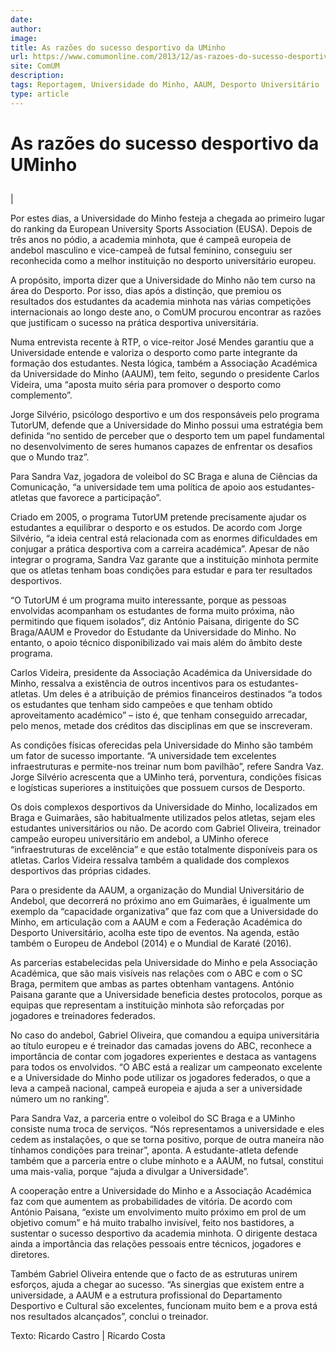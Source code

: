 ```yaml
---
date: 
author: 
image: 
title: As razões do sucesso desportivo da UMinho
url: https://www.comumonline.com/2013/12/as-razoes-do-sucesso-desportivo-da-universidade-do-minho-3/
site: ComUM
description: 
tags: Reportagem, Universidade do Minho, AAUM, Desporto Universitário
type: article
---
```



# As razões do sucesso desportivo da UMinho

## 

| 

Por estes dias, a Universidade do Minho festeja a chegada ao primeiro lugar do ranking da European University Sports Association (EUSA). Depois de três anos no pódio, a academia minhota, que é campeã europeia de andebol masculino e vice-campeã de futsal feminino, conseguiu ser reconhecida como a melhor instituição no desporto universitário europeu.

A propósito, importa dizer que a Universidade do Minho não tem curso na área do Desporto. Por isso, dias após a distinção, que premiou os resultados dos estudantes da academia minhota nas várias competições internacionais ao longo deste ano, o ComUM procurou encontrar as razões que justificam o sucesso na prática desportiva universitária.





Numa entrevista recente à RTP, o vice-reitor José Mendes garantiu que a Universidade entende e valoriza o desporto como parte integrante da formação dos estudantes. Nesta lógica, também a Associação Académica da Universidade do Minho (AAUM), tem feito, segundo o presidente Carlos Videira, uma “aposta muito séria para promover o desporto como complemento”.

Jorge Silvério, psicólogo desportivo e um dos responsáveis pelo programa TutorUM, defende que a Universidade do Minho possui uma estratégia bem definida “no sentido de perceber que o desporto tem um papel fundamental no desenvolvimento de seres humanos capazes de enfrentar os desafios que o Mundo traz”.

Para Sandra Vaz, jogadora de voleibol do SC Braga e aluna de Ciências da Comunicação, “a universidade tem uma política de apoio aos estudantes-atletas que favorece a participação”.



Criado em 2005, o programa TutorUM pretende precisamente ajudar os estudantes a equilibrar o desporto e os estudos. De acordo com Jorge Silvério, “a ideia central está relacionada com as enormes dificuldades em conjugar a prática desportiva com a carreira académica”. Apesar de não integrar o programa, Sandra Vaz garante que a instituição minhota permite que os atletas tenham boas condições para estudar e para ter resultados desportivos.

“O TutorUM é um programa muito interessante, porque as pessoas envolvidas acompanham os estudantes de forma muito próxima, não permitindo que fiquem isolados”, diz António Paisana, dirigente do SC Braga/AAUM e Provedor do Estudante da Universidade do Minho. No entanto, o apoio técnico disponibilizado vai mais além do âmbito deste programa.

Carlos Videira, presidente da Associação Académica da Universidade do Minho, ressalva a existência de outros incentivos para os estudantes-atletas. Um deles é a atribuição de prémios financeiros destinados “a todos os estudantes que tenham sido campeões e que tenham obtido aproveitamento académico” – isto é, que tenham conseguido arrecadar, pelo menos, metade dos créditos das disciplinas em que se inscreveram.



As condições físicas oferecidas pela Universidade do Minho são também um fator de sucesso importante. “A universidade tem excelentes infraestruturas e permite-nos treinar num bom pavilhão”, refere Sandra Vaz. Jorge Silvério acrescenta que a UMinho terá, porventura, condições físicas e logísticas superiores a instituições que possuem cursos de Desporto.

Os dois complexos desportivos da Universidade do Minho, localizados em Braga e Guimarães, são habitualmente utilizados pelos atletas, sejam eles estudantes universitários ou não. De acordo com Gabriel Oliveira, treinador campeão europeu universitário em andebol, a UMinho oferece “infraestruturas de excelência” e que estão totalmente disponíveis para os atletas. Carlos Videira ressalva também a qualidade dos complexos desportivos das próprias cidades.

Para o presidente da AAUM, a organização do Mundial Universitário de Andebol, que decorrerá no próximo ano em Guimarães, é igualmente um exemplo da “capacidade organizativa” que faz com que a Universidade do Minho, em articulação com a AAUM e com a Federação Académica do Desporto Universitário, acolha este tipo de eventos. Na agenda, estão também o Europeu de Andebol (2014) e o Mundial de Karaté (2016).



As parcerias estabelecidas pela Universidade do Minho e pela Associação Académica, que são mais visíveis nas relações com o ABC e com o SC Braga, permitem que ambas as partes obtenham vantagens. António Paisana garante que a Universidade beneficia destes protocolos, porque as equipas que representam a instituição minhota são reforçadas por jogadores e treinadores federados.

No caso do andebol, Gabriel Oliveira, que comandou a equipa universitária ao título europeu e é treinador das camadas jovens do ABC, reconhece a importância de contar com jogadores experientes e destaca as vantagens para todos os envolvidos. “O ABC está a realizar um campeonato excelente e a Universidade do Minho pode utilizar os jogadores federados, o que a leva a campeã nacional, campeã europeia e ajuda a ser a universidade número um no ranking”.

Para Sandra Vaz, a parceria entre o voleibol do SC Braga e a UMinho consiste numa troca de serviços. “Nós representamos a universidade e eles cedem as instalações, o que se torna positivo, porque de outra maneira não tínhamos condições para treinar”, aponta. A estudante-atleta defende também que a parceria entre o clube minhoto e a AAUM, no futsal, constitui uma mais-valia, porque “ajuda a divulgar a Universidade”.



A cooperação entre a Universidade do Minho e a Associação Académica faz com que aumentem as probabilidades de vitória. De acordo com António Paisana, “existe um envolvimento muito próximo em prol de um objetivo comum” e há muito trabalho invisível, feito nos bastidores, a sustentar o sucesso desportivo da academia minhota. O dirigente destaca ainda a importância das relações pessoais entre técnicos, jogadores e diretores.

Também Gabriel Oliveira entende que o facto de as estruturas unirem esforços, ajuda a chegar ao sucesso. “As sinergias que existem entre a universidade, a AAUM e a estrutura profissional do Departamento Desportivo e Cultural são excelentes, funcionam muito bem e a prova está nos resultados alcançados”, conclui o treinador.

Texto: Ricardo Castro | Ricardo Costa
